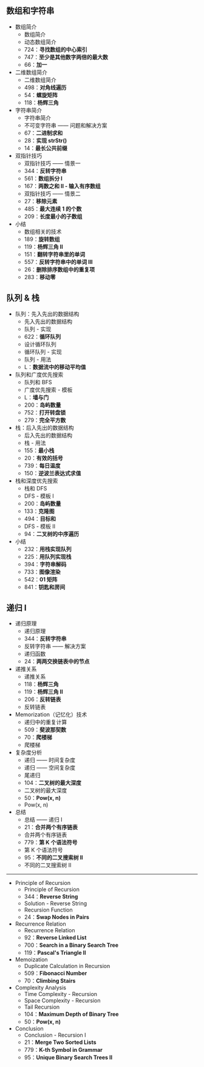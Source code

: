 ## 数组和字符串

- 数组简介
  - 数组简介
  - 动态数组简介
  - 724：**寻找数组的中心索引**
  - 747：**至少是其他数字两倍的最大数**
  - 66：**加一**
- 二维数组简介
  - 二维数组简介
  - 498：**对角线遍历**
  - 54：**螺旋矩阵**
  - 118：**杨辉三角**
- 字符串简介
  - 字符串简介
  - 不可变字符串 —— 问题和解决方案
  - 67：**二进制求和**
  - 28：**实现 strStr()**
  - 14：**最长公共前缀**
- 双指针技巧
  - 双指针技巧 —— 情景一
  - 344：**反转字符串**
  - 561：**数组拆分 I**
  - 167：**两数之和 II - 输入有序数组**
  - 双指针技巧 —— 情景二
  - 27：**移除元素**
  - 485：**最大连续 1 的个数**
  - 209：**长度最小的子数组**
- 小结
  - 数组相关的技术
  - 189：**旋转数组**
  - 119：**杨辉三角 II**
  - 151：**翻转字符串里的单词**
  - 557：**反转字符串中的单词 III**
  - 26：**删除排序数组中的重复项**
  - 283：**移动零**

## 队列 & 栈

- 队列：先入先出的数据结构
  - 先入先出的数据结构
  - 队列 - 实现
  - 622：**循环队列**
  - 设计循环队列
  - 循环队列 - 实现
  - 队列 - 用法
  - L：**数据流中的移动平均值**
- 队列和广度优先搜索
  - 队列和 BFS
  - 广度优先搜索 - 模板
  - L：**墙与门**
  - 200：**岛屿数量**
  - 752：**打开转盘锁**
  - 279：**完全平方数**
- 栈：后入先出的数据结构
  - 后入先出的数据结构
  - 栈 - 用法
  - 155：**最小栈**
  - 20：**有效的括号**
  - 739：**每日温度**
  - 150：**逆波兰表达式求值**
- 栈和深度优先搜索
  - 栈和 DFS
  - DFS - 模板 I
  - 200：**岛屿数量**
  - 133：**克隆图**
  - 494：**目标和**
  - DFS - 模板 II
  - 94：**二叉树的中序遍历**
- 小结
  - 232：**用栈实现队列**
  - 225：**用队列实现栈**
  - 394：**字符串解码**
  - 733：**图像渲染**
  - 542：**01 矩阵**
  - 841：**钥匙和房间**

## 递归 I

- 递归原理
  - 递归原理
  - 344：**反转字符串**
  - 反转字符串 —— 解决方案
  - 递归函数
  - 24：**两两交换链表中的节点**
- 递推关系
  - 递推关系
  - 118：**杨辉三角**
  - 119：**杨辉三角 II**
  - 206：**反转链表**
  - 反转链表
- Memorization（记忆化）技术
  - 递归中的重复计算
  - 509：**斐波那契数**
  - 70：**爬楼梯**
  - 爬楼梯
- 复杂度分析
  - 递归 —— 时间复杂度
  - 递归 —— 空间复杂度
  - 尾递归
  - 104：**二叉树的最大深度**
  - 二叉树的最大深度
  - 50：**Pow(x, n)**
  - Pow(x, n)
- 总结
  - 总结 —— 递归 I
  - 21：**合并两个有序链表**
  - 合并两个有序链表
  - 779：**第 K 个语法符号**
  - 第 K 个语法符号
  - 95：**不同的二叉搜索树 II**
  - 不同的二叉搜索树 II

---

- Principle of Recursion
  - Principle of Recursion
  - 344：**Reverse String**
  - Solution - Reverse String
  - Recursion Function
  - 24：**Swap Nodes in Pairs**
- Recurrence Relation
  - Recurrence Relation
  - 92：**Reverse Linked List**
  - 700：**Search in a Binary Search Tree**
  - 119：**Pascal's Triangle II**
- Memoization
  - Duplicate Calculation in Recursion
  - 509：**Fibonacci Number**
  - 70：**Climbing Stairs**
- Complexity Analysis
  - Time Complexity - Recursion
  - Space Complexity - Recursion
  - Tail Recursion
  - 104：**Maximum Depth of Binary Tree**
  - 50：**Pow(x, n)**
- Conclusion
  - Conclusion - Recursion I
  - 21：**Merge Two Sorted Lists**
  - 779：**K-th Symbol in Grammar**
  - 95：**Unique Binary Search Trees II**
